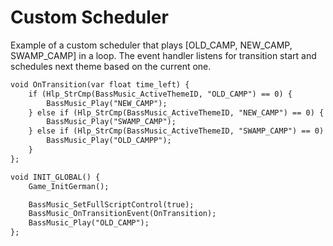 # Custom Scheduler

Example of a custom scheduler that plays [OLD_CAMP, NEW_CAMP, SWAMP_CAMP] in a loop.
The event handler listens for transition start and schedules next theme based on the current one.

```dae
void OnTransition(var float time_left) {
    if (Hlp_StrCmp(BassMusic_ActiveThemeID, "OLD_CAMP") == 0) {
        BassMusic_Play("NEW_CAMP");
    } else if (Hlp_StrCmp(BassMusic_ActiveThemeID, "NEW_CAMP") == 0) {
        BassMusic_Play("SWAMP_CAMP");
    } else if (Hlp_StrCmp(BassMusic_ActiveThemeID, "SWAMP_CAMP") == 0) {
        BassMusic_Play("OLD_CAMPP");
    }
}; 

void INIT_GLOBAL() {
	Game_InitGerman();

    BassMusic_SetFullScriptControl(true);
    BassMusic_OnTransitionEvent(OnTransition);
    BassMusic_Play("OLD_CAMP"); 
};
``` 
